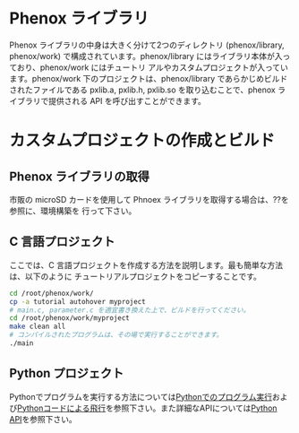 # Phenox ライブラリ
Phenox ライブラリの中身は大きく分けて2つのディレクトリ (phenox/library, phenox/work) で構成されています。phenox/library にはライブラリ本体が入っており、phenox/work にはチュートリ アルやカスタムプロジェクトが入っています。phenox/work 下のプロジェクトは、phenox/library であらかじめビルドされたファイルである pxlib.a, pxlib.h, pxlib.so を取り込むことで、phenox ライブラリで提供される API を呼び出すことができます。

# カスタムプロジェクトの作成とビルド
## Phenox ライブラリの取得
市販の microSD カードを使用して Phnoex ライブラリを取得する場合は、??を参照に、環境構築を 行って下さい。
## C 言語プロジェクト
ここでは、C 言語プロジェクトを作成する方法を説明します。最も簡単な方法は、以下のように チュートリアルプロジェクトをコピーすることです。
```bash
cd /root/phenox/work/
cp -a tutorial autohover myproject
# main.c, parameter.c を適宜書き換えた上で、ビルドを行ってください。
cd /root/phenox/work/myproject
make clean all
# コンパイルされたプログラムは、その場で実行することができます。
./main
```

## Python プロジェクト
Pythonでプログラムを実行する方法については[Pythonでのプログラム実行](../tut/python_basic)および[Pythonコードによる飛行](../tut/python_hover)を参照下さい。また詳細なAPIについては[Python API](pythonapi)を参照下さい。
